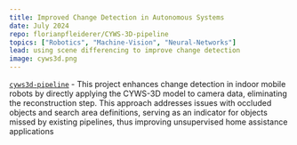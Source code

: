 ```yaml
---
title: Improved Change Detection in Autonomous Systems
date: July 2024
repo: florianpfleiderer/CYWS-3D-pipeline
topics: ["Robotics", "Machine-Vision", "Neural-Networks"]
lead: using scene differencing to improve change detection
image: cyws3d.png
---
```


[`cyws3d-pipeline`](https://github.com/florianpfleiderer/CYWS3D-pipeline) - This project enhances change detection in indoor mobile robots by directly applying the CYWS-3D model to camera data, eliminating the reconstruction step. This approach addresses issues with occluded objects and search area definitions, serving as an indicator for objects missed by existing pipelines, thus improving unsupervised home assistance applications